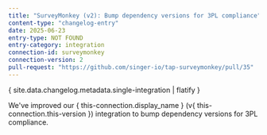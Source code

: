 ```yaml
---
title: "SurveyMonkey (v2): Bump dependency versions for 3PL compliance"
content-type: "changelog-entry"
date: 2025-06-23
entry-type: NOT FOUND
entry-category: integration
connection-id: surveymonkey
connection-version: 2
pull-request: "https://github.com/singer-io/tap-surveymonkey/pull/35"
---
```

{ site.data.changelog.metadata.single-integration | flatify }

We've improved our { this-connection.display_name } (v{ this-connection.this-version }) integration to bump dependency versions for 3PL compliance.